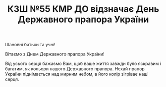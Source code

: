 ﻿---
title: КЗШ №55 КМР ДО відзначає День Державного прапора України
---

<youtube id="fSwV8pHMkl0" />

Шановні батьки та учні!

Вітаємо з Днем Державного прапора України!

Від усього серця бажаємо Вам, щоб ваше життя завжди було яскравим і багатим, як кольори нашого Державного прапора. Нехай прапор України піднімається над мирним небом, а його колір зігріває наші серця.

